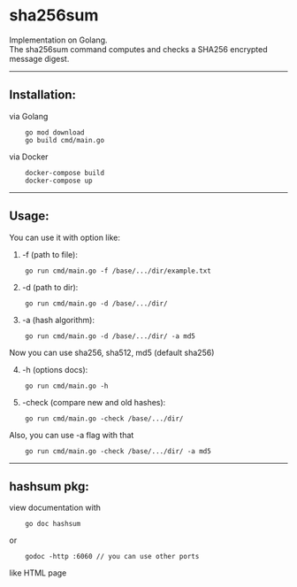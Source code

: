 # sha256sum

Implementation on Golang.<br> 
The sha256sum command computes and checks a SHA256 encrypted message digest.

---
## Installation:
via Golang
```
    go mod download
    go build cmd/main.go
```
via Docker
```
    docker-compose build
    docker-compose up
```

---
## Usage:

You can use it with option like:
1. -f (path to file):
```
    go run cmd/main.go -f /base/.../dir/example.txt
```
2. -d (path to dir):
```
    go run cmd/main.go -d /base/.../dir/
```
3. -a (hash algorithm):
```
    go run cmd/main.go -d /base/.../dir/ -a md5
```
Now you can use sha256, sha512, md5 (default sha256)

4. -h (options docs):
```
    go run cmd/main.go -h
```

5. -check (compare new and old hashes):
```
    go run cmd/main.go -check /base/.../dir/
```
Also, you can use -a flag with that
```
    go run cmd/main.go -check /base/.../dir/ -a md5
```

---
## hashsum pkg:
view documentation with
```
    go doc hashsum
```
or
```
    godoc -http :6060 // you can use other ports
```
like HTML page
